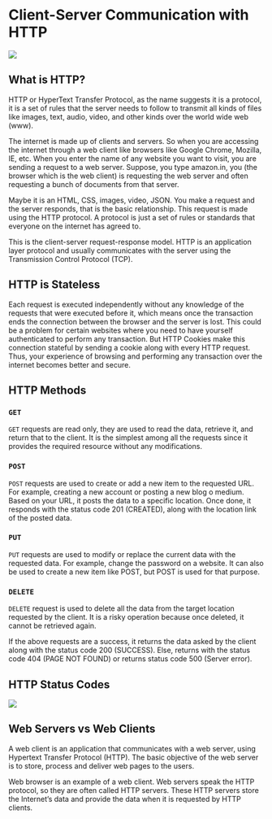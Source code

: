 # Client-Server Communication with HTTP

<img src="https://hackernoon.com/_next/image?url=https%3A%2F%2Fcdn.hackernoon.com%2Fimages%2Fjot3yv6.jpg&w=1920&q=75">

## What is HTTP?

HTTP or HyperText Transfer Protocol, as the name suggests it is a protocol, 
it is a set of rules that the server needs to follow to transmit all kinds of 
files like images, text, audio, video, and other kinds over the world wide 
web (www).

The internet is made up of clients and servers. So when you are accessing 
the internet through a web client like browsers like Google Chrome, Mozilla, 
IE, etc. When you enter the name of any website you want to visit, you are 
sending a request to a web server. Suppose, you type amazon.in, you 
(the browser which is the web client) is requesting the web server and often requesting a bunch of documents from that server.

Maybe it is an HTML, CSS, images, video, JSON. You make a request and the 
server responds, that is the basic relationship. This request is made using 
the HTTP protocol. A protocol is just a set of rules or standards that everyone 
on the internet has agreed to.

This is the client-server request-response model. HTTP is an application layer 
protocol and usually communicates with the server using the Transmission 
Control Protocol (TCP).

## HTTP is Stateless

Each request is executed independently without any knowledge of the requests 
that were executed before it, which means once the transaction ends the 
connection between the browser and the server is lost. This could be a 
problem for certain websites where you need to have yourself authenticated to 
perform any transaction. But HTTP Cookies make this connection stateful by 
sending a cookie along with every HTTP request. Thus, your experience of 
browsing and performing any transaction over the internet becomes better and 
secure.

## HTTP Methods

### `GET`

`GET` requests are read only, they are used to read the data, retrieve it, 
and return that to the client. It is the simplest among all the requests 
since it provides the required resource without any modifications.

### `POST`

`POST` requests are used to create or add a new item to the requested URL. 
For example, creating a new account or posting a new blog o medium. Based on 
your URL, it posts the data to a specific location. Once done, it responds 
with the status code 201 (CREATED), along with the location link of the 
posted data.

### `PUT`

`PUT` requests are used to modify or replace the current data with the requested 
data. For example, change the password on a website. It can also be used to 
create a new item like POST, but POST is used for that purpose.

### `DELETE`

`DELETE` request is used to delete all the data from the target location 
requested by the client. It is a risky operation because once deleted, 
it cannot be retrieved again.

If the above requests are a success, it returns the data asked by the client 
along with the status code 200 (SUCCESS). Else, returns with the status code 
404 (PAGE NOT FOUND) or returns status code 500 (Server error).

## HTTP Status Codes

<img src="https://hackernoon.com/_next/image?url=https%3A%2F%2Fhackernoon.com%2Fimages%2FpazJZnCJTqSZxQS4tltZo4Gatbo1-qjup3ybz.jpg&w=1920&q=75">

## Web Servers vs Web Clients

A web client is an application that communicates with a web server, 
using Hypertext Transfer Protocol (HTTP). The basic objective of the web 
server is to store, process and deliver web pages to the users. 

Web browser is an example of a web client. Web servers speak the HTTP 
protocol, so they are often called HTTP servers. These HTTP servers store the 
Internet’s data and provide the data when it is requested by HTTP clients.

